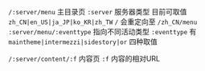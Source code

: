 `/:server/menu` 主目录页
  `:server` 服务器类型 目前可取值 `zh_CN|en_US|ja_JP|ko_KR|zh_TW`
  `/` 会重定向至 `/zh_CN/menu`
  `:server/menu/:eventtype` 指向不同活动类型
    `:eventtype` 有 `maintheme|intermezzi|sidestory|or` 四种取值

`/:server/content/:f` 内容页
  `:f` 内容的相对URL